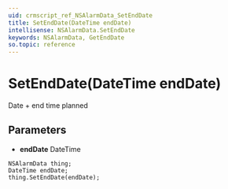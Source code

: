 ```yaml
---
uid: crmscript_ref_NSAlarmData_SetEndDate
title: SetEndDate(DateTime endDate)
intellisense: NSAlarmData.SetEndDate
keywords: NSAlarmData, GetEndDate
so.topic: reference
---
```


# SetEndDate(DateTime endDate)

Date + end time planned

## Parameters

* **endDate** DateTime

```crmscript
NSAlarmData thing;
DateTime endDate;
thing.SetEndDate(endDate);
```

